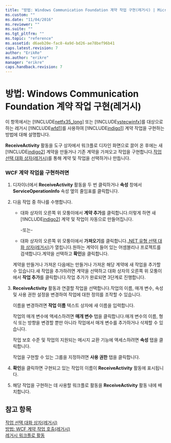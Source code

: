 ```yaml
---
title: "방법: Windows Communication Foundation 계약 작업 구현(레거시) | Microsoft Docs"
ms.custom: ""
ms.date: "11/04/2016"
ms.reviewer: ""
ms.suite: ""
ms.tgt_pltfrm: ""
ms.topic: "reference"
ms.assetid: d6aeb20e-fac8-4a9d-bd26-ae78bef96b41
caps.latest.revision: 7
author: "ErikRe"
ms.author: "erikre"
manager: "erikre"
caps.handback.revision: 7
---
```

# 방법: Windows Communication Foundation 계약 작업 구현(레거시)
이 항목에서는 [!INCLUDE[netfx35_long](../workflow-designer/includes/netfx35_long_md.md)] 또는 [!INCLUDE[vstecwinfx](../workflow-designer/includes/vstecwinfx_md.md)]를 대상으로 하는 레거시 [!INCLUDE[wfd1](../workflow-designer/includes/wfd1_md.md)]를 사용하여 [!INCLUDE[indigo1](../workflow-designer/includes/indigo1_md.md)] 계약 작업을 구현하는 방법에 대해 설명합니다.  
  
 **ReceiveActivity** 활동을 도구 상자에서 워크플로 디자인 화면으로 끌어 온 후에는 새 [!INCLUDE[indigo2](../workflow-designer/includes/indigo2_md.md)] 계약을 만들거나 기존 계약을 가져오고 작업을 구현합니다.[작업 선택 대화 상자\(레거시\)](../workflow-designer/choose-operation-dialog-box-legacy.md)를 통해 계약 및 작업을 선택하거나 만듭니다.  
  
### WCF 계약 작업을 구현하려면  
  
1.  디자이너에서 **ReceiveActivity** 활동을 두 번 클릭하거나 **속성** 창에서 **ServiceOperationInfo** 속성 옆의 줄임표를 클릭합니다.  
  
2.  다음 작업 중 하나를 수행합니다.  
  
    -   대화 상자의 오른쪽 위 모퉁이에서 **계약 추가**를 클릭합니다.이렇게 하면 새 [!INCLUDE[indigo2](../workflow-designer/includes/indigo2_md.md)] 계약 및 작업이 자동으로 만들어집니다.  
  
         \-또는\-  
  
    -   대화 상자의 오른쪽 위 모퉁이에서 **가져오기**를 클릭합니다.[.NET 유형 선택 대화 상자\(레거시\)](../workflow-designer/browse-and-select-a-dotnet-type-dialog-box-legacy.md)가 열립니다.원하는 계약이 들어 있는 어셈블리나 프로젝트를 검색합니다.계약을 선택하고 **확인**을 클릭합니다.  
  
     계약을 만들거나 가져온 다음에는 만들거나 가져온 해당 계약에 새 작업을 추가할 수 있습니다.새 작업을 추가하려면 계약을 선택하고 대화 상자의 오른쪽 위 모퉁이에서 **작업 추가**를 클릭합니다.작업 추가가 완료되면 3단계로 진행합니다.  
  
3.  **ReceiveActivity** 활동과 연결할 작업을 선택합니다.작업의 이름, 매개 변수, 속성 및 사용 권한 설정을 변경하여 작업에 대한 정의를 조작할 수 있습니다.  
  
     이름을 변경하려면 **작업 이름** 텍스트 상자에 새 이름을 입력합니다.  
  
     작업의 매개 변수에 액세스하려면 **매개 변수** 탭을 클릭합니다.매개 변수의 이름, 형식 또는 방향을 변경할 뿐만 아니라 작업에서 매개 변수를 추가하거나 삭제할 수 있습니다.  
  
     작업 보호 수준 및 작업의 지원되는 메시지 교환 기능에 액세스하려면 **속성** 탭을 클릭합니다.  
  
     작업을 구현할 수 있는 그룹을 지정하려면 **사용 권한** 탭을 클릭합니다.  
  
4.  **확인**을 클릭하면 구현되고 있는 작업의 이름이 **ReceiveActivity** 활동에 표시됩니다.  
  
5.  해당 작업을 구현하는 데 사용할 워크플로 활동을 **ReceiveActivity** 활동 내에 배치합니다.  
  
## 참고 항목  
 [작업 선택 대화 상자\(레거시\)](../workflow-designer/choose-operation-dialog-box-legacy.md)   
 [방법: WCF 계약 작업 호출\(레거시\)](../workflow-designer/how-to-invoke-a-windows-communication-foundation-contract-operation-legacy.md)   
 [레거시 워크플로 활동](../workflow-designer/legacy-workflow-activities.md)